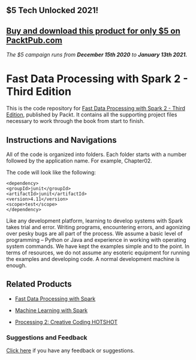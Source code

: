 ## $5 Tech Unlocked 2021!
[Buy and download this product for only $5 on PacktPub.com](https://www.packtpub.com/)
-----
*The $5 campaign         runs from __December 15th 2020__ to __January 13th 2021.__*

# Fast Data Processing with Spark 2 - Third Edition
This is the code repository for [Fast Data Processing with Spark 2 - Third Edition](https://www.packtpub.com/big-data-and-business-intelligence/fast-data-processing-spark-2-third-edition?utm_source=github&utm_medium=repository&utm_campaign=9781785889271), published by Packt. It contains all the supporting project files necessary to work through the book from start to finish.
## Instructions and Navigations
All of the code is organized into folders. Each folder starts with a number followed by the application name. For example, Chapter02.



The code will look like the following:
```
<dependency>
<groupId>junit</groupId>
<artifactId>junit</artifactId>
<version>4.11</version>
<scope>test</scope>
</dependency>
```

Like any development platform, learning to develop systems with Spark takes trial and
error. Writing programs, encountering errors, and agonizing over pesky bugs are all part of
the process. We assume a basic level of programming – Python or Java and experience in
working with operating system commands. We have kept the examples simple and to the
point. In terms of resources, we do not assume any esoteric equipment for running the
examples and developing code. A normal development machine is enough.

## Related Products
* [Fast Data Processing with Spark](https://www.packtpub.com/big-data-and-business-intelligence/fast-data-processing-spark?utm_source=github&utm_medium=repository&utm_campaign=9781782167068)

* [Machine Learning with Spark](https://www.packtpub.com/big-data-and-business-intelligence/machine-learning-spark?utm_source=github&utm_medium=repository&utm_campaign=9781783288519)

* [Processing 2: Creative Coding HOTSHOT](https://www.packtpub.com/application-development/processing-2-creative-coding-hotshot?utm_source=github&utm_medium=repository&utm_campaign=9781782166726)


### Suggestions and Feedback
[Click here](https://docs.google.com/forms/d/e/1FAIpQLSe5qwunkGf6PUvzPirPDtuy1Du5Rlzew23UBp2S-P3wB-GcwQ/viewform) if you have any feedback or suggestions.

